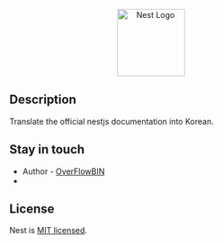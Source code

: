 <p align="center">
  <a href="http://nestjs.com/" target="blank"><img src="https://nestjs.com/img/logo-small.svg" width="120" alt="Nest Logo" /></a>
</p>

## Description

Translate the official nestjs documentation into Korean.


## Stay in touch

- Author - [OverFlowBIN]([https://twitter.com/kammysliwiec](https://github.com/overFlowBIN/))
- 

## License

Nest is [MIT licensed](LICENSE).

